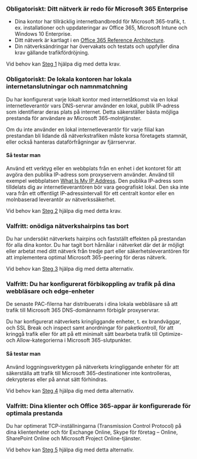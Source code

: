 <a name="crit-networking-step1"></a>
### <a name="required-your-network-is-ready-for-microsoft-365-enterprise"></a>Obligatoriskt: Ditt nätverk är redo för Microsoft 365 Enterprise

- Dina kontor har tillräcklig internetbandbredd för Microsoft 365-trafik, t. ex. installationer och uppdateringar av Office 365, Microsoft Intune och Windows 10 Enterprise.
- Ditt nätverk är kartlagt i en [Office 365 Reference Architecture](https://docs.microsoft.com/office365/enterprise/office-365-network-connectivity-principles#BKMK_P2).
- Din nätverksändringar har övervakats och testats och uppfyller dina krav gällande trafikfördröjning.

Vid behov kan [Steg 1](../networking-provide-bandwidth-cloud-services.md) hjälpa dig med detta krav.

<a name="crit-networking-step2"></a>
### <a name="required-your-local-offices-have-local-internet-connections-and-name-resolution"></a>Obligatoriskt: De lokala kontoren har lokala internetanslutningar och namnmatchning

Du har konfigurerat varje lokalt kontor med internetåtkomst via en lokal internetleverantör vars DNS-servrar använder en lokal, publik IP-adress som identifierar deras plats på internet. Detta säkerställer bästa möjliga prestanda för användare av Microsoft 365-molntjänster.

Om du inte använder en lokal internetleverantör för varje filial kan prestandan bli lidande då nätverkstrafiken måste korsa företagets stamnät, eller också hanteras dataförfrågningar av fjärrservrar.

#### <a name="how-to-test"></a>Så testar man
Använd ett verktyg eller en webbplats från en enhet i det kontoret för att avgöra den publika IP-adress som proxyservern använder. Använd till exempel webbplatsen [What Is My IP Address](https://www.whatismypublicip.com/). Den publika IP-adress som tilldelats dig av internetleverantören bör vara geografiskt lokal. Den ska inte vara från ett offentligt IP-adressintervall för ett centralt kontor eller en molnbaserad leverantör av nätverkssäkerhet.

Vid behov kan [Steg 2](../networking-dns-resolution-same-location.md) hjälpa dig med detta krav.

<a name="crit-networking-step3"></a>
### <a name="optional-unnecessary-network-hairpins-are-removed"></a>Valfritt: onödiga nätverkshairpins tas bort

Du har undersökt nätverkets hairpins och fastställt effekten på prestandan för alla dina kontor. Du har tagit bort hårnålar i nätverket där det är möjligt eller arbetat med ditt nätverk från tredje part eller säkerhetsleverantören för att implementera optimal Microsoft 365-peering för deras nätverk.

Vid behov kan [Steg 3](../networking-avoid-network-hairpins.md) hjälpa dig med detta alternativ.


<a name="crit-networking-step4"></a>
### <a name="optional-you-have-configured-traffic-bypass-on-your-internet-browsers-and-edge-devices"></a>Valfritt: Du har konfigurerat förbikoppling av trafik på dina webbläsare och edge-enheter

De senaste PAC-filerna har distribuerats i dina lokala webbläsare så att trafik till Microsoft 365 DNS-domännamn förbigår proxyservrar.

Du har konfigurerat nätverkets kringliggande enheter, t. ex brandväggar, och SSL Break och inspect samt anordningar för paketkontroll, för att kringgå trafik eller för att på ett minimalt sätt bearbeta trafik till Optimize- och Allow-kategorierna i Microsoft 365-slutpunkter.


#### <a name="how-to-test"></a>Så testar man

Använd loggningsverktygen på nätverkets kringliggande enheter för att säkerställa att trafik till Microsoft 365-destinationer inte kontrolleras, dekrypteras eller på annat sätt förhindras.

Vid behov kan [Steg 4](../networking-configure-proxies-firewalls.md) hjälpa dig med detta alternativ.


<a name="crit-networking-step5"></a>
### <a name="optional-your-clients-and-office-365-applications-are-configured-for-optimal-performance"></a>Valfritt: Dina klienter och Office 365-appar är konfigurerade för optimala prestanda

Du har optimerat TCP-inställningarna (Transmission Control Protocol) på dina klientenheter och för Exchange Online, Skype för företag – Online, SharePoint Online och Microsoft Project Online-tjänster.

Vid behov kan [Steg 5](../networking-optimize-tcp-performance.md) hjälpa dig med detta alternativ.
